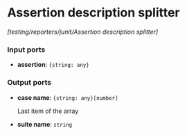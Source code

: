 # Assertion description splitter

_[testing/reporters/junit/Assertion description splitter]_

### Input ports

* __assertion__: ` {string: any} `

### Output ports

* __case name__: ` {string: any}[number] `

    Last item of the array


* __suite name__: ` string `

